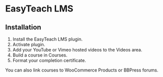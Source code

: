# EasyTeach LMS

## Installation

1. Install the EasyTeach LMS plugin.
2. Activate plugin.
3. Add your YouTube or Vimeo hosted videos to the Videos area.
4. Build a course in Courses.
5. Format your completion certificate.

You can also link courses to WooCommerce Products or BBPress forums.
